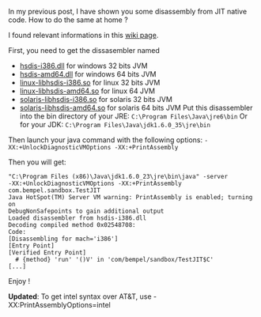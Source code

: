 In my previous post, I have shown you some disassembly from JIT native code. How to do the same at home ?

I found relevant informations in this [wiki page](https://wiki.openjdk.java.net/display/HotSpot/PrintAssembly).

First, you need to get the dissasembler named
* [hsdis-i386.dll](http://www.ssw.jku.at/General/Staff/LS/hsdis-i386.zip) for windows 32 bits JVM
* [hsdis-amd64.dll](http://jpbempel.blogspot.com/2013/07/how-to-build-hsdis-amd64dll.html) for windows 64 bits JVM
* [linux-libhsdis-i386.so](http://kenai.com/projects/base-hsdis/downloads/download/linux-hsdis-i386.so) for linux 32 bits JVM
* [linux-libhsdis-amd64.so](http://kenai.com/projects/base-hsdis/downloads/download/linux-hsdis-amd64.so) for linux 64 JVM
* [solaris-libhsdis-i386.so](http://kenai.com/projects/base-hsdis/downloads/download/solaris-hsdis-i386.so) for solaris 32 bits JVM
* [solaris-libhsdis-amd64.so](http://kenai.com/projects/base-hsdis/downloads/download/solaris-hsdis-amd64.so) for solaris 64 bits JVM
Put this disassembler into the bin directory of your JRE: `C:\Program Files\Java\jre6\bin`
Or for your JDK: `C:\Program Files\Java\jdk1.6.0_35\jre\bin`

Then launch your java command with the following options:
`-XX:+UnlockDiagnosticVMOptions -XX:+PrintAssembly`

Then you will get:
```
"C:\Program Files (x86)\Java\jdk1.6.0_23\jre\bin\java" -server
-XX:+UnlockDiagnosticVMOptions -XX:+PrintAssembly com.bempel.sandbox.TestJIT
Java HotSpot(TM) Server VM warning: PrintAssembly is enabled; turning on
DebugNonSafepoints to gain additional output
Loaded disassembler from hsdis-i386.dll
Decoding compiled method 0x02548708:
Code:
[Disassembling for mach='i386']
[Entry Point]
[Verified Entry Point]
  # {method} 'run' '()V' in 'com/bempel/sandbox/TestJIT$C'
[...]
```
Enjoy !

**Updated**: To get intel syntax over AT&T, use -XX:PrintAssemblyOptions=intel
